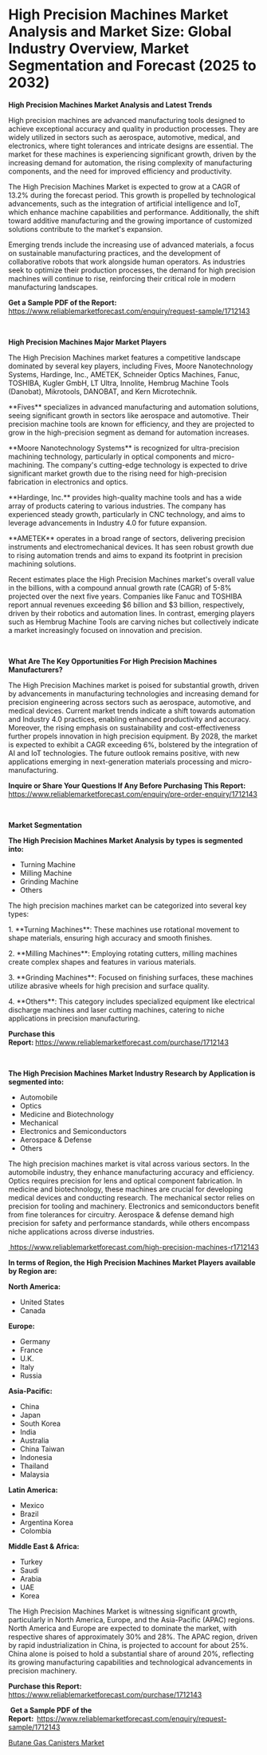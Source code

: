 <p><h1>High Precision Machines Market Analysis and Market Size: Global Industry Overview, Market Segmentation and Forecast (2025 to 2032)</h1></p><p><strong>High Precision Machines Market Analysis and Latest Trends</strong></p>
<p><p>High precision machines are advanced manufacturing tools designed to achieve exceptional accuracy and quality in production processes. They are widely utilized in sectors such as aerospace, automotive, medical, and electronics, where tight tolerances and intricate designs are essential. The market for these machines is experiencing significant growth, driven by the increasing demand for automation, the rising complexity of manufacturing components, and the need for improved efficiency and productivity.</p><p>The High Precision Machines Market is expected to grow at a CAGR of 13.2% during the forecast period. This growth is propelled by technological advancements, such as the integration of artificial intelligence and IoT, which enhance machine capabilities and performance. Additionally, the shift toward additive manufacturing and the growing importance of customized solutions contribute to the market's expansion. </p><p>Emerging trends include the increasing use of advanced materials, a focus on sustainable manufacturing practices, and the development of collaborative robots that work alongside human operators. As industries seek to optimize their production processes, the demand for high precision machines will continue to rise, reinforcing their critical role in modern manufacturing landscapes.</p></p>
<p><strong>Get a Sample PDF of the Report:&nbsp;</strong> <a href="https://www.reliablemarketforecast.com/enquiry/request-sample/1712143?utm_campaign=1102&utm_medium=2&utm_source=Github&utm_content=ia&utm_term=19022025&utm_id=high-precision-machines">https://www.reliablemarketforecast.com/enquiry/request-sample/1712143</a></p>
<p>&nbsp;</p>
<p><strong>High Precision Machines Major Market Players</strong></p>
<p><p>The High Precision Machines market features a competitive landscape dominated by several key players, including Fives, Moore Nanotechnology Systems, Hardinge, Inc., AMETEK, Schneider Optics Machines, Fanuc, TOSHIBA, Kugler GmbH, LT Ultra, Innolite, Hembrug Machine Tools (Danobat), Mikrotools, DANOBAT, and Kern Microtechnik. </p><p>**Fives** specializes in advanced manufacturing and automation solutions, seeing significant growth in sectors like aerospace and automotive. Their precision machine tools are known for efficiency, and they are projected to grow in the high-precision segment as demand for automation increases.</p><p>**Moore Nanotechnology Systems** is recognized for ultra-precision machining technology, particularly in optical components and micro-machining. The company's cutting-edge technology is expected to drive significant market growth due to the rising need for high-precision fabrication in electronics and optics.</p><p>**Hardinge, Inc.** provides high-quality machine tools and has a wide array of products catering to various industries. The company has experienced steady growth, particularly in CNC technology, and aims to leverage advancements in Industry 4.0 for future expansion.</p><p>**AMETEK** operates in a broad range of sectors, delivering precision instruments and electromechanical devices. It has seen robust growth due to rising automation trends and aims to expand its footprint in precision machining solutions.</p><p>Recent estimates place the High Precision Machines market's overall value in the billions, with a compound annual growth rate (CAGR) of 5-8% projected over the next five years. Companies like Fanuc and TOSHIBA report annual revenues exceeding $6 billion and $3 billion, respectively, driven by their robotics and automation lines. In contrast, emerging players such as Hembrug Machine Tools are carving niches but collectively indicate a market increasingly focused on innovation and precision.</p></p>
<p>&nbsp;</p>
<p><strong>What Are The Key Opportunities For High Precision Machines Manufacturers?</strong></p>
<p><p>The High Precision Machines market is poised for substantial growth, driven by advancements in manufacturing technologies and increasing demand for precision engineering across sectors such as aerospace, automotive, and medical devices. Current market trends indicate a shift towards automation and Industry 4.0 practices, enabling enhanced productivity and accuracy. Moreover, the rising emphasis on sustainability and cost-effectiveness further propels innovation in high precision equipment. By 2028, the market is expected to exhibit a CAGR exceeding 6%, bolstered by the integration of AI and IoT technologies. The future outlook remains positive, with new applications emerging in next-generation materials processing and micro-manufacturing.</p></p>
<p><strong>Inquire or Share Your Questions If Any Before Purchasing This Report:</strong> <a href="https://www.reliablemarketforecast.com/enquiry/pre-order-enquiry/1712143?utm_campaign=1102&utm_medium=2&utm_source=Github&utm_content=ia&utm_term=19022025&utm_id=high-precision-machines">https://www.reliablemarketforecast.com/enquiry/pre-order-enquiry/1712143</a></p>
<p>&nbsp;</p>
<p><strong>Market Segmentation</strong></p>
<p><strong>The High Precision Machines Market Analysis by types is segmented into:</strong></p>
<p><ul><li>Turning Machine</li><li>Milling Machine</li><li>Grinding Machine</li><li>Others</li></ul></p>
<p><p>The high precision machines market can be categorized into several key types: </p><p>1. **Turning Machines**: These machines use rotational movement to shape materials, ensuring high accuracy and smooth finishes. </p><p>2. **Milling Machines**: Employing rotating cutters, milling machines create complex shapes and features in various materials. </p><p>3. **Grinding Machines**: Focused on finishing surfaces, these machines utilize abrasive wheels for high precision and surface quality. </p><p>4. **Others**: This category includes specialized equipment like electrical discharge machines and laser cutting machines, catering to niche applications in precision manufacturing.</p></p>
<p><strong>Purchase this Report:&nbsp;</strong><a href="https://www.reliablemarketforecast.com/purchase/1712143?utm_campaign=1102&utm_medium=2&utm_source=Github&utm_content=ia&utm_term=19022025&utm_id=high-precision-machines">https://www.reliablemarketforecast.com/purchase/1712143</a></p>
<p>&nbsp;</p>
<p><strong>The High Precision Machines Market Industry Research by Application is segmented into:</strong></p>
<p><ul><li>Automobile</li><li>Optics</li><li>Medicine and Biotechnology</li><li>Mechanical</li><li>Electronics and Semiconductors</li><li>Aerospace & Defense</li><li>Others</li></ul></p>
<p><p>The high precision machines market is vital across various sectors. In the automobile industry, they enhance manufacturing accuracy and efficiency. Optics requires precision for lens and optical component fabrication. In medicine and biotechnology, these machines are crucial for developing medical devices and conducting research. The mechanical sector relies on precision for tooling and machinery. Electronics and semiconductors benefit from fine tolerances for circuitry. Aerospace & defense demand high precision for safety and performance standards, while others encompass niche applications across diverse industries.</p></p>
<p><a href="https://www.reliablemarketforecast.com/high-precision-machines-r1712143?utm_campaign=1102&utm_medium=2&utm_source=Github&utm_content=ia&utm_term=19022025&utm_id=high-precision-machines">&nbsp;https://www.reliablemarketforecast.com/high-precision-machines-r1712143</a></p>
<p><strong>In terms of Region, the High Precision Machines Market Players available by Region are:</strong></p>
<p>
    <p> <strong> North America: </strong>
        <ul>
            <li>United States</li>
            <li>Canada</li>
        </ul>
        </p> 
    <p> <strong> Europe: </strong>
        <ul>
            <li>Germany</li>
            <li>France</li>
            <li>U.K.</li>
            <li>Italy</li>
            <li>Russia</li>
        </ul>
        </p> 
    <p> <strong> Asia-Pacific: </strong>
        <ul>
            <li>China</li>
            <li>Japan</li>
            <li>South Korea</li>
            <li>India</li>
            <li>Australia</li>
            <li>China Taiwan</li>
            <li>Indonesia</li>
            <li>Thailand</li>
            <li>Malaysia</li>
        </ul>
        </p> 
    <p> <strong> Latin America: </strong>
        <ul>
            <li>Mexico</li>
            <li>Brazil</li>
            <li>Argentina Korea</li>
            <li>Colombia</li>
        </ul>
        </p> 
    <p> <strong> Middle East & Africa: </strong>
        <ul>
            <li>Turkey</li>
            <li>Saudi</li>
            <li>Arabia</li>
            <li>UAE</li>
            <li>Korea</li>
        </ul>
    </p>
    </p>
<p><p>The High Precision Machines Market is witnessing significant growth, particularly in North America, Europe, and the Asia-Pacific (APAC) regions. North America and Europe are expected to dominate the market, with respective shares of approximately 30% and 28%. The APAC region, driven by rapid industrialization in China, is projected to account for about 25%. China alone is poised to hold a substantial share of around 20%, reflecting its growing manufacturing capabilities and technological advancements in precision machinery.</p></p>
<p><strong>Purchase this Report: </strong><a href="https://www.reliablemarketforecast.com/purchase/1712143?utm_campaign=1102&utm_medium=2&utm_source=Github&utm_content=ia&utm_term=19022025&utm_id=high-precision-machines">https://www.reliablemarketforecast.com/purchase/1712143</a></p>
<p>&nbsp;<strong>Get a Sample PDF of the Report:&nbsp;&nbsp;</strong><a href="https://www.reliablemarketforecast.com/enquiry/request-sample/1712143?utm_campaign=1102&utm_medium=2&utm_source=Github&utm_content=ia&utm_term=19022025&utm_id=high-precision-machines">https://www.reliablemarketforecast.com/enquiry/request-sample/1712143</a></p>
<p><strong></strong></p>
<p><p><a href="https://github.com/vimar16th/Market-Research-Report-List-7/blob/main/butane-gas-canisters-market.md?utm_campaign=1102&utm_medium=2&utm_source=Github&utm_content=ia&utm_term=19022025&utm_id=high-precision-machines">Butane Gas Canisters Market</a></p></p>